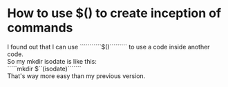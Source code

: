 # How to use $() to create inception of commands

I found out that I can use ```````````$()````````` to use a code inside another code.  
So my mkdir isodate is like this:  
`````mkdir $``(isodate)```````  
That's way more easy than my previous version.
````
